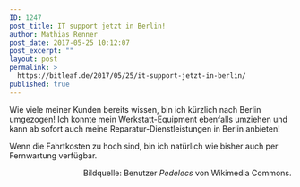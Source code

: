 ```yaml
---
ID: 1247
post_title: IT support jetzt in Berlin!
author: Mathias Renner
post_date: 2017-05-25 10:12:07
post_excerpt: ""
layout: post
permalink: >
  https://bitleaf.de/2017/05/25/it-support-jetzt-in-berlin/
published: true
---
```

Wie viele meiner Kunden bereits wissen, bin ich kürzlich nach Berlin umgezogen! <!--more-->Ich konnte mein Werkstatt-Equipment ebenfalls umziehen und kann ab sofort auch meine Reparatur-Dienstleistungen in Berlin anbieten!

Wenn die Fahrtkosten zu hoch sind, bin ich natürlich wie bisher auch per Fernwartung verfügbar.
<p style="text-align: right;">Bildquelle: Benutzer <em>Pedelecs</em> von Wikimedia Commons.</p>